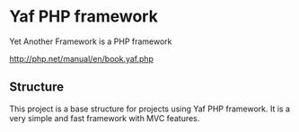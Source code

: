 # Yaf PHP framework
Yet Another Framework is a PHP framework

http://php.net/manual/en/book.yaf.php

## Structure

This project is a base structure for projects using Yaf PHP framework. It is a very simple and fast framework with MVC features.

